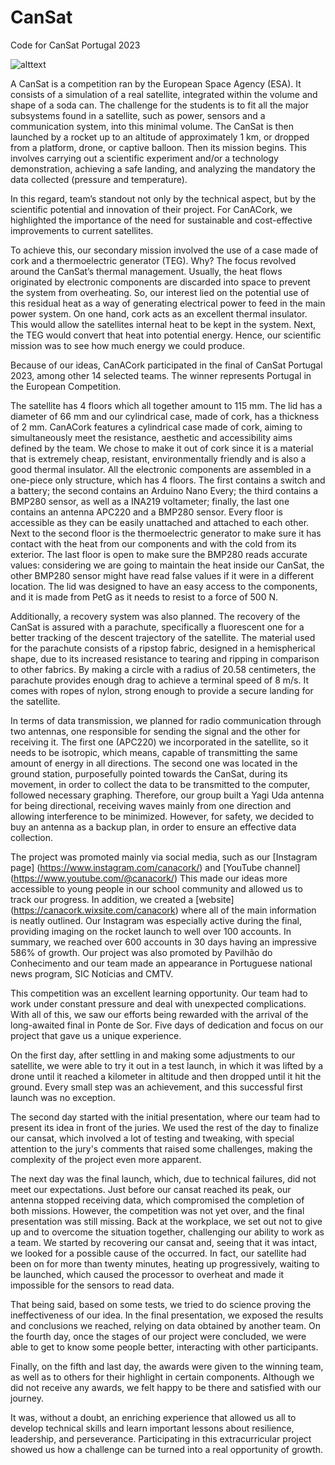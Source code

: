 # CanSat
Code for CanSat Portugal 2023

![alttext](https://github.com/DuarteCruz6/CanSat_CanACork/blob/main/Logo/CanACork.png)

A CanSat is a competition ran by the European Space Agency (ESA). It consists of a simulation of a real satellite, integrated within the volume and shape of a soda can. The challenge for the students is to fit all the major subsystems found in a satellite, such as power, sensors and a communication system, into this minimal volume. The CanSat is then launched by a rocket up to an altitude of approximately 1 km, or dropped from a platform, drone, or captive balloon. Then its mission begins. This involves carrying out a scientific experiment and/or a technology demonstration, achieving a safe landing, and analyzing the mandatory the data collected (pressure and temperature).

In this regard, team’s standout not only by the technical aspect, but by the scientific potential and innovation of their project. For CanACork, we highlighted the importance of the need for sustainable and cost-effective improvements to current satellites.

To achieve this, our secondary mission involved the use of a case made of cork and a thermoelectric generator (TEG). Why? The focus revolved around the CanSat’s thermal management. Usually, the heat flows originated by electronic components are discarded into space to prevent the system from overheating. So, our interest lied on the potential use of this residual heat as a way of generating electrical power to feed in the main power system. On one hand, cork acts as an excellent thermal insulator. This would allow the satellites internal heat to be kept in the system. Next, the TEG would convert that heat into potential energy. Hence, our scientific mission was to see how much energy we could produce.
 
Because of our ideas, CanACork participated in the final of CanSat Portugal 2023, among other 14 selected teams. The winner represents Portugal in the European Competition.
 
The satellite has 4 floors which all together amount to 115 mm. The lid has a diameter of 66 mm and our cylindrical case, made of cork, has a thickness of 2 mm. CanACork features a cylindrical case made of cork, aiming to simultaneously meet the resistance, aesthetic and accessibility aims defined by the team. We chose to make it out of cork since it is a material that is extremely cheap, resistant, environmentally friendly and is also a good thermal insulator. All the electronic components are assembled in a one-piece only structure, which has 4 floors. The first contains a switch and a battery; the second contains an Arduino Nano Every; the third contains a BMP280 sensor, as well as a INA219 voltameter; finally, the last one contains an antenna APC220 and a BMP280 sensor. Every floor is accessible as they can be easily unattached and attached to each other. Next to the second floor is the thermoelectric generator to make sure it has contact with the heat from our components and with the cold from its exterior. The last floor is open to make sure the BMP280 reads accurate values: considering we are going to maintain the heat inside our CanSat, the other BMP280 sensor might have read false values if it were in a different location. The lid was designed to have an easy access to the components, and it is made from PetG as it needs to resist to a force of 500 N.
 
Additionally, a recovery system was also planned. The recovery of the CanSat is assured with a parachute, specifically a fluorescent one for a better tracking of the descent trajectory of the satellite. The material used for the parachute consists of a ripstop fabric, designed in a hemispherical shape, due to its increased resistance to tearing and ripping in comparison to other fabrics. By making a circle with a radius of 20.58 centimeters, the parachute provides enough drag to achieve a terminal speed of 8 m/s. It comes with ropes of nylon, strong enough to provide a secure landing for the satellite.
 
In terms of data transmission, we planned for radio communication through two antennas, one responsible for sending the signal and the other for receiving it. The first one (APC220) we incorporated in the satellite, so it needs to be isotropic, which means, capable of transmitting the same amount of energy in all directions. The second one was located in the ground station, purposefully pointed towards the CanSat, during its movement, in order to collect the data to be transmitted to the computer, followed necessary graphing. Therefore, our group built a Yagi Uda antenna for being directional, receiving waves mainly from one direction and allowing interference to be minimized. However, for safety, we decided to buy an antenna as a backup plan, in order to ensure an effective data collection.
 
The project was promoted mainly via social media, such as our [Instagram page] (https://www.instagram.com/canacork/) and [YouTube channel] (https://www.youtube.com/@canacork/) This made our ideas more accessible to young people in our school community and allowed us to track our progress.
In addition, we created a [website] (https://canacork.wixsite.com/canacork) where all of the main information is neatly outlined.
Our Instagram was especially active during the final, providing imaging on the rocket launch to well over 100 accounts. In summary, we reached over 600 accounts in 30 days having an impressive 586% of growth.
Our project was also promoted by Pavilhão do Conhecimento and our team made an appearance in Portuguese national news program, SIC Notícias and CMTV. 

This competition was an excellent learning opportunity. Our team had to work under constant pressure and deal with unexpected complications. With all of this, we saw our efforts being rewarded with the arrival of the long-awaited final in Ponte de Sor. Five days of dedication and focus on our project that gave us a unique experience.

On the first day, after settling in and making some adjustments to our satellite, we were able to try it out in a test launch, in which it was lifted by a drone until it reached a kilometer in altitude and then dropped until it hit the ground. Every small step was an achievement, and this successful first launch was no exception.

The second day started with the initial presentation, where our team had to present its idea in front of the juries. We used the rest of the day to finalize our cansat, which involved a lot of testing and tweaking, with special attention to the jury's comments that raised some challenges, making the complexity of the project even more apparent.

The next day was the final launch, which, due to technical failures, did not meet our expectations. Just before our cansat reached its peak, our antenna stopped receiving data, which compromised the completion of both missions. However, the competition was not yet over, and the final presentation was still missing. Back at the workplace, we set out not to give up and to overcome the situation together, challenging our ability to work as a team. We started by recovering our cansat and, seeing that it was intact, we looked for a possible cause of the occurred. In fact, our satellite had been on for more than twenty minutes, heating up progressively, waiting to be launched, which caused the processor to overheat and made it impossible for the sensors to read data.

That being said, based on some tests, we tried to do science proving the ineffectiveness of our idea. In the final presentation, we exposed the results and conclusions we reached, relying on data obtained by another team.
On the fourth day, once the stages of our project were concluded, we were able to get to know some people better, interacting with other participants.

Finally, on the fifth and last day, the awards were given to the winning team, as well as to others for their highlight in certain components. Although we did not receive any awards, we felt happy to be there and satisfied with our journey.

It was, without a doubt, an enriching experience that allowed us all to develop technical skills and learn important lessons about resilience, leadership, and perseverance. Participating in this extracurricular project showed us how a challenge can be turned into a real opportunity of growth.
